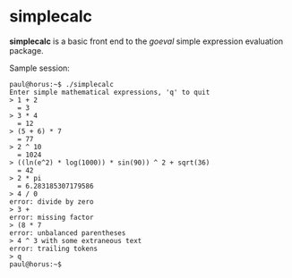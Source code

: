 simplecalc
==========

**simplecalc** is a basic front end to the *goeval* simple expression
evaluation package.

Sample session:

	paul@horus:~$ ./simplecalc
	Enter simple mathematical expressions, 'q' to quit
	> 1 + 2
	  = 3
	> 3 * 4
	  = 12
	> (5 + 6) * 7
	  = 77
	> 2 ^ 10
	  = 1024
	> ((ln(e^2) * log(1000)) * sin(90)) ^ 2 + sqrt(36)
	  = 42
	> 2 * pi
	  = 6.283185307179586
	> 4 / 0
	error: divide by zero
	> 3 +
	error: missing factor
	> (8 * 7
	error: unbalanced parentheses
	> 4 ^ 3 with some extraneous text
	error: trailing tokens
	> q
	paul@horus:~$ 
